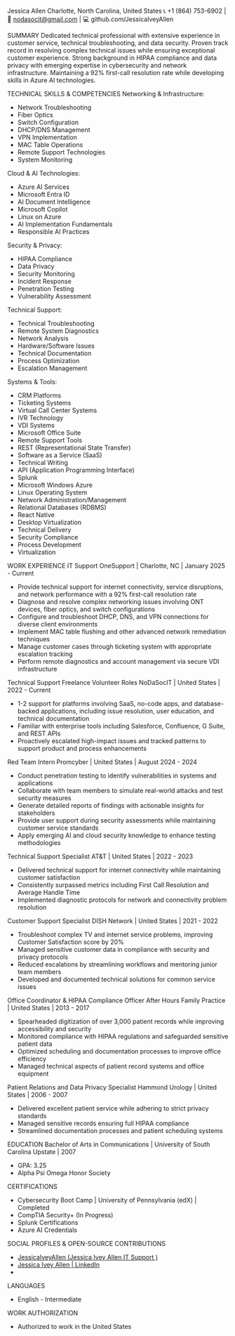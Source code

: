 Jessica Allen
Charlotte, North Carolina, United States
📞 +1 (864) 753-6902 | 📧 [nodasocit@gmail.com](mailto:nodasocit@gmail.com) | 💻 github.com/JessicaIveyAllen

SUMMARY
Dedicated technical professional with extensive experience in customer service, technical troubleshooting, and data security. Proven track record in resolving complex technical issues while ensuring exceptional customer experience. Strong background in HIPAA compliance and data privacy with emerging expertise in cybersecurity and network infrastructure. Maintaining a 92% first-call resolution rate while developing skills in Azure AI technologies.

TECHNICAL SKILLS & COMPETENCIES
Networking & Infrastructure:

* Network Troubleshooting
* Fiber Optics
* Switch Configuration
* DHCP/DNS Management
* VPN Implementation
* MAC Table Operations
* Remote Support Technologies
* System Monitoring

Cloud & AI Technologies:

* Azure AI Services
* Microsoft Entra ID
* AI Document Intelligence
* Microsoft Copilot
* Linux on Azure
* AI Implementation Fundamentals
* Responsible AI Practices

Security & Privacy:

* HIPAA Compliance
* Data Privacy
* Security Monitoring
* Incident Response
* Penetration Testing
* Vulnerability Assessment

Technical Support:

* Technical Troubleshooting
* Remote System Diagnostics
* Network Analysis
* Hardware/Software Issues
* Technical Documentation
* Process Optimization
* Escalation Management

Systems & Tools:

* CRM Platforms
* Ticketing Systems
* Virtual Call Center Systems
* IVR Technology
* VDI Systems
* Microsoft Office Suite
* Remote Support Tools
* REST (Representational State Transfer)
* Software as a Service (SaaS)
* Technical Writing
* API (Application Programming Interface)
* Splunk
* Microsoft Windows Azure
* Linux Operating System
* Network Administration/Management
* Relational Databases (RDBMS)
* React Native
* Desktop Virtualization
* Technical Delivery
* Security Compliance
* Process Development
* Virtualization

WORK EXPERIENCE
IT Support
OneSupport | Charlotte, NC | January 2025 - Current

* Provide technical support for internet connectivity, service disruptions, and network performance with a 92% first-call resolution rate
* Diagnose and resolve complex networking issues involving ONT devices, fiber optics, and switch configurations
* Configure and troubleshoot DHCP, DNS, and VPN connections for diverse client environments
* Implement MAC table flushing and other advanced network remediation techniques
* Manage customer cases through ticketing system with appropriate escalation tracking
* Perform remote diagnostics and account management via secure VDI infrastructure

Technical Support Freelance Volunteer Roles
NoDaSocIT | United States | 2022 - Current

* 1-2 support for platforms involving SaaS, no-code apps, and database-backed applications, including issue resolution, user education, and technical documentation
* Familiar with enterprise tools including Salesforce, Confluence, G Suite, and REST APIs
* Proactively escalated high-impact issues and tracked patterns to support product and process enhancements

Red Team Intern
Promcyber | United States | August 2024 - 2024

* Conduct penetration testing to identify vulnerabilities in systems and applications
* Collaborate with team members to simulate real-world attacks and test security measures
* Generate detailed reports of findings with actionable insights for stakeholders
* Provide user support during security assessments while maintaining customer service standards
* Apply emerging AI and cloud security knowledge to enhance testing methodologies

Technical Support Specialist
AT\&T | United States | 2022 - 2023

* Delivered technical support for internet connectivity while maintaining customer satisfaction
* Consistently surpassed metrics including First Call Resolution and Average Handle Time
* Implemented diagnostic protocols for network and connectivity problem resolution

Customer Support Specialist
DISH Network | United States | 2021 - 2022

* Troubleshoot complex TV and internet service problems, improving Customer Satisfaction score by 20%
* Managed sensitive customer data in compliance with security and privacy protocols
* Reduced escalations by streamlining workflows and mentoring junior team members
* Developed and documented technical solutions for common service issues

Office Coordinator & HIPAA Compliance Officer
After Hours Family Practice | United States | 2013 - 2017

* Spearheaded digitization of over 3,000 patient records while improving accessibility and security
* Monitored compliance with HIPAA regulations and safeguarded sensitive patient data
* Optimized scheduling and documentation processes to improve office efficiency
* Managed technical aspects of patient record systems and office equipment

Patient Relations and Data Privacy Specialist
Hammond Urology | United States | 2006 - 2007

* Delivered excellent patient service while adhering to strict privacy standards
* Managed sensitive records ensuring full HIPAA compliance
* Streamlined documentation processes and patient scheduling systems

EDUCATION
Bachelor of Arts in Communications | University of South Carolina Upstate | 2007

* GPA: 3.25
* Alpha Psi Omega Honor Society

CERTIFICATIONS

* Cybersecurity Boot Camp | University of Pennsylvania (edX) | Completed
* CompTIA Security+ (In Progress)
* Splunk Certifications
* Azure AI Credentials

SOCIAL PROFILES & OPEN-SOURCE CONTRIBUTIONS

* [JessicaIveyAllen (Jessica Ivey Allen IT Support )](https://github.com/JessicaIveyAllen)
* [Jessica Ivey Allen | LinkedIn](https://www.linkedin.com/in/jessicaallen-it/)
*

LANGUAGES

* English - Intermediate

WORK AUTHORIZATION

* Authorized to work in the United States

